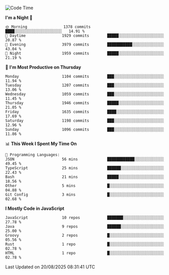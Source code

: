 <!--START_SECTION:waka-->
![Code Time](http://img.shields.io/badge/Code%20Time-1%2C354%20hrs%2023%20mins-blue)

**I'm a Night 🦉** 

```text
🌞 Morning                1378 commits        ████░░░░░░░░░░░░░░░░░░░░░   14.91 % 
🌆 Daytime                1929 commits        █████░░░░░░░░░░░░░░░░░░░░   20.87 % 
🌃 Evening                3979 commits        ███████████░░░░░░░░░░░░░░   43.04 % 
🌙 Night                  1959 commits        █████░░░░░░░░░░░░░░░░░░░░   21.19 % 
```
📅 **I'm Most Productive on Thursday** 

```text
Monday                   1104 commits        ███░░░░░░░░░░░░░░░░░░░░░░   11.94 % 
Tuesday                  1207 commits        ███░░░░░░░░░░░░░░░░░░░░░░   13.06 % 
Wednesday                1059 commits        ███░░░░░░░░░░░░░░░░░░░░░░   11.45 % 
Thursday                 1946 commits        █████░░░░░░░░░░░░░░░░░░░░   21.05 % 
Friday                   1635 commits        ████░░░░░░░░░░░░░░░░░░░░░   17.69 % 
Saturday                 1198 commits        ███░░░░░░░░░░░░░░░░░░░░░░   12.96 % 
Sunday                   1096 commits        ███░░░░░░░░░░░░░░░░░░░░░░   11.86 % 
```


📊 **This Week I Spent My Time On** 

```text
💬 Programming Languages: 
JSON                     56 mins             ████████████░░░░░░░░░░░░░   49.45 % 
TypeScript               25 mins             ██████░░░░░░░░░░░░░░░░░░░   22.43 % 
Bash                     21 mins             █████░░░░░░░░░░░░░░░░░░░░   18.56 % 
Other                    5 mins              █░░░░░░░░░░░░░░░░░░░░░░░░   04.88 % 
Git Config               3 mins              █░░░░░░░░░░░░░░░░░░░░░░░░   02.68 % 
```

**I Mostly Code in JavaScript** 

```text
JavaScript               10 repos            ███████░░░░░░░░░░░░░░░░░░   27.78 % 
Java                     9 repos             ██████░░░░░░░░░░░░░░░░░░░   25.00 % 
Groovy                   2 repos             █░░░░░░░░░░░░░░░░░░░░░░░░   05.56 % 
Rust                     1 repo              █░░░░░░░░░░░░░░░░░░░░░░░░   02.78 % 
HTML                     1 repo              █░░░░░░░░░░░░░░░░░░░░░░░░   02.78 % 
```




 Last Updated on 20/08/2025 08:31:41 UTC
<!--END_SECTION:waka-->
